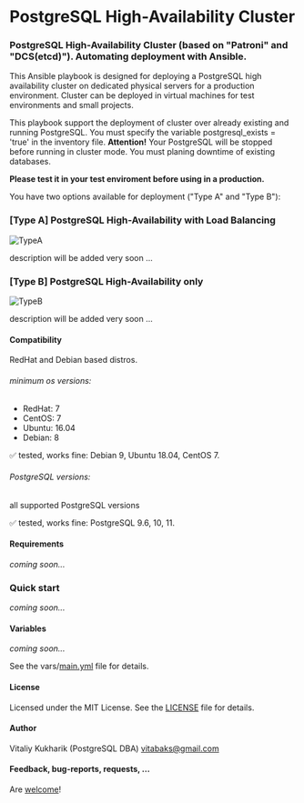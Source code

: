 # PostgreSQL High-Availability Cluster
### PostgreSQL High-Availability Cluster (based on "Patroni" and "DCS(etcd)"). Automating deployment with Ansible.

This Ansible playbook is designed for deploying a PostgreSQL high availability cluster on dedicated physical servers for a production environment.
Сluster can be deployed in virtual machines for test environments and small projects.

This playbook support the deployment of cluster over already existing and running PostgreSQL. You must specify the variable postgresql_exists = 'true' in the inventory file. 
**Attention!** Your PostgreSQL will be stopped before running in cluster mode. You must planing downtime of existing databases.

**Please test it in your test enviroment before using in a production.**


You have two options available for deployment ("Type A" and "Type B"):

### [Type A] PostgreSQL High-Availability with Load Balancing
![TypeA](https://github.com/vitabaks/postgresql_cluster/blob/master/TypeA.png)

description will be added very soon ...

### [Type B] PostgreSQL High-Availability only
![TypeB](https://github.com/vitabaks/postgresql_cluster/blob/master/TypeB.png)

description will be added very soon ...


#### Compatibility
RedHat and Debian based distros.

###### minimum os versions:
- RedHat: 7
- CentOS: 7
- Ubuntu: 16.04
- Debian: 8

:white_check_mark: tested, works fine: Debian 9, Ubuntu 18.04, CentOS 7.

###### PostgreSQL versions: 
all supported PostgreSQL versions

:white_check_mark: tested, works fine: PostgreSQL 9.6, 10, 11.


#### Requirements
*coming soon...*


### Quick start
*coming soon...*


#### Variables
*coming soon...*

See the vars/[main.yml](https://github.com/vitabaks/postgresql_cluster/blob/master/vars/main.yml) file for details.


#### License
Licensed under the MIT License. See the [LICENSE](https://github.com/vitabaks/postgresql_cluster/blob/master/LICENSE) file for details.


#### Author
Vitaliy Kukharik (PostgreSQL DBA) vitabaks@gmail.com


#### Feedback, bug-reports, requests, ...
Are [welcome](https://github.com/vitabaks/postgresql_cluster/issues)!
